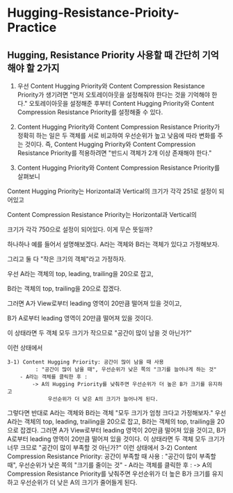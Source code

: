 # Hugging-Resistance-Prioity-Practice

## Hugging, Resistance Priority 사용할 때 간단히 기억해야 할 2가지 

1. 우선 Content Hugging Priority와 Content Compression Resistance Priority가 생기려면 "먼저 오토레이아웃을 설정해줘야 한다는 것을 기억해야 한다." 오토레이아웃을 설정해준 후부터 Content Hugging Priority와 Content Compression Resistance Priority를 설정해줄 수 있다. 

2. Content Hugging Priority와 Content Compression Resistance Priority가 정확히 하는 일은 두 객체를 서로 비교하여 우선순위가 높고 낮음에 따라 변화를 주는 것이다. 즉, Content Hugging Priority와 Content Compression Resistance Priority를 적용하려면 "반드시 객체가 2개 이상 존재해야 한다."



3. Content Hugging Priority와 Content Compression Resistance Priority를 살펴보니

Content Hugging Priority는 Horizontal과 Vertical의 크기가 각각 251로 설정이 되어있고 

Content Compression Resistance Priority는 Horizontal과 Vertical의

크기가 각각 750으로 설정이 되어있다. 이게 무슨 뜻일까?

하나하나 예를 들어서 설명해보겠다. A라는 객체와 B라는 객체가 있다고 가정해보자.

그리고 둘 다 "작은 크기의 객체"라고 가정하자.

우선 A라는 객체의 top, leading, trailing을 20으로 잡고, 

B라는 객체의 top, trailing을 20으로 잡겠다. 

그러면 A가 View로부터 leading 영역이 20만큼 떨어져 있을 것이고,

B가 A로부터 leading 영역이 20만큼 떨어져 있을 것이다. 

이 상태라면 두 객체 모두 크기가 작으므로 "공간이 많이 남을 것 아닌가?"

이런 상태에서

	3-1) Content Hugging Priority: 공간이 많이 남을 때 사용
			 : "공간이 많이 남을 때", 우선순위가 낮은 쪽의 "크기를 늘어나게 하는 것"
		- A라는 객체를 클릭한 후 : 
			-> A의 Hugging Priority를 낮춰주면 우선순위가 더 높은 B가 크기를 유지하고 
				 우선순위가 더 낮은 A의 크기가 늘어나게 된다.	

그렇다면 반대로 A라는 객체와 B라는 객체 "모두 크기가 엄청 크다고 가정해보자."
우선 A라는 객체의 top, leading, trailing을 20으로 잡고, 
B라는 객체의 top, trailing을 20으로 잡겠다. 
그러면 A가 View로부터 leading 영역이 20만큼 떨어져 있을 것이고,
B가 A로부터 leading 영역이 20만큼 떨어져 있을 것이다.
이 상태라면 두 객체 모두 크기가 너무 크므로 "공간이 많이 부족할 것 아닌가?"
이런 상태에서 
	3-2) Content Compression Resistance Priority: 공간이 부족할 때 사용
			 : "공간이 많이 부족할 때", 우선순위가 낮은 쪽의 "크기를 줄이는 것"
		- A라는 객체를 클릭한 후 :
			-> A의 Compression Resistance Priority를 낮춰주면 
				 우선순위가 더 높은 B가 크기를 유지하고 
				 우선순위가 더 낮은 A의 크기가 줄어들게 된다.

